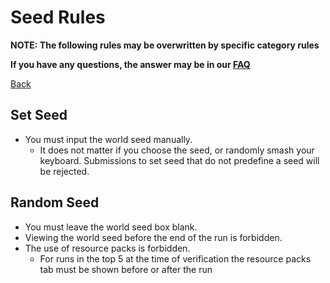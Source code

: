 # Seed Rules

**NOTE: The following rules may be overwritten by specific category rules**

**If you have any questions, the answer may be in our
[FAQ](https://www.speedrun.com/mcbe/thread/vdv9t)**

[Back](../README.md)

## Set Seed

* You must input the world seed manually.
	- It does not matter if you choose the seed, or randomly smash your
	keyboard. Submissions to set seed that do not predefine a seed will be
	rejected.

## Random Seed

* You must leave the world seed box blank.
* Viewing the world seed before the end of the run is forbidden.
* The use of resource packs is forbidden.
    - For runs in the top 5 at the time of verification the resource
      packs tab must be shown before or after the run
